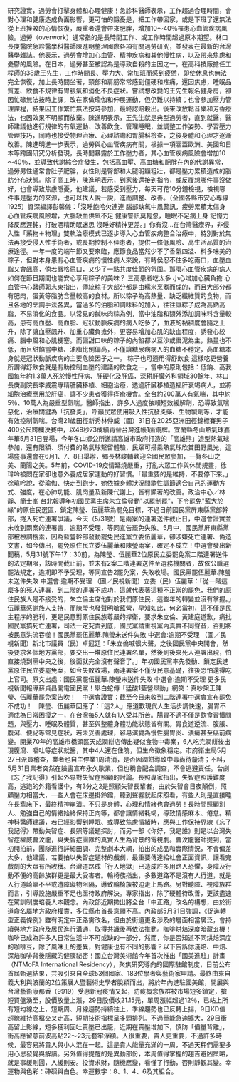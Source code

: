 研究證實，過勞會打擊身體和心理健康！急診科醫師表示，工作超過合理時間，會對心理和健康造成負面影響，更可怕的隱憂是，把工作帶回家，或是下班了還無法從上班挫敗的心情恢復，嚴重者還會帶來肥胖，增加10～40％罹患心血管疾病風險。過勞（overwork）通常指的是長時間工作、或工作時間超過原本期望。林口長庚醫院急診醫學科醫師陳進明整理國際各項有關過勞研究，並發表在最新的台灣醫學雜誌。他表示，過勞會增加心血管、精神疾病和其他慢性病，以及帶來焦慮和憂鬱的風險。在日本，過勞甚至被認為是導致自殺的主因之一。在高科技廠擔任工程師的38歲王先生，工作時間長、壓力大、常加班而感到疲憊，即使休息也無法完全恢復，加上長時間坐著，頸部和肩膀常常感到僵硬和疼痛，還因焦慮，睡眠品質差、飲食不規律有胃脹氣和消化不良症狀。嘗試想改變的王先生報名健身房，卻因忙碌無法按時上課，改在家做瑜伽和伸展運動，但仍難以持續；也曾參加壓力管理課程，結果因工作繁忙無法按時參加，最終認賠殺出。後來改放鬆音樂和芳香療法，也因效果不明顯而放棄。陳進明表示，王先生就是典型過勞者，直到就醫，醫師建議他進行規律的有氧運動、改善飲食、管理睡眠，並調整工作姿勢、學習壓力管理技巧，同時也接受物理治療、心理諮詢和胃腸科檢查，之後身體和心理才逐漸改善。陳進明進一步表示，過勞與心血管疾病有關，根據一項涵蓋歐洲、美國和日本等跨國研究分析發現，長時間暴露於工作壓力者，其心血管疾病風險會增加10～40％，並導致代謝綜合症發生，包括高血壓、高血糖和肥胖在內的代謝異常，過勞男性通常會肚子肥胖，女性則是臀部和大腿明顯粗壯，都是壓力累積造成的脂肪分布狀態。除了高工時，陳進明表示，到家後還接到指令，或反覆想哪件事沒做好，也會導致焦慮隱憂，他建議，若感受到壓力，每天可花10分鐘檢視，檢視哪件事是壓力的來源，也可以找人說一說，進而調整、改善。（全國各縣市安心專線1925）資深編譯彭馨儀：「沒睡飽哈欠連連 腦部缺氧中風警訊，疲勞累積太傷身 心血管疾病風險增，大腦缺血供氧不足 健康警訊莫輕忽，睡眠不足病上身 記憶力降反應遲鈍，打破酒精助眠迷思 沒睡好精神更差。」你有沒...在台灣醫療界，非侵入性「藥物＋物理」雙軌治療模式已逐步導入心血管疾病整合治療中，特別對於無法再接受侵入性手術者，或長期控制不佳患者，提供一條低風險、高生活品質的治療途徑。一年一度的端午節又要來臨，應節食品當然少不了香氣四溢、料多味美的粽子，但對本身患有心血管疾病的慢性病人來說，有時侯忍不住多吃兩口，血壓血脂又會飆高，倘若嚴格忌口，又少了一點共度佳節的氛圍。那麼心血管疾病的病人如何在節日期間也能安心享用粽子的美味？ 三高患者吃太多 小心增加心臟負擔 心血管中心醫師郭志東指出，傳統粽子大部分都是由糯米烹煮而成的，而且大部分都有肥肉，蛋黃等脂肪含量較高的食材。所以粽子為高熱量、缺乏纖維質的食物，而且各地的烹調手法各異，當過多的油脂和調味料的加入，往往讓粽子成為高鈉高脂，不易消化的食品。以常見的鹹味肉粽為例，當中油脂和額外添加調味料含量較高，患有高血壓、高血脂、冠狀動脈疾病的病人吃多了，血液的黏稠度會隨之上升，除了讓血壓飆升、加重心臟負擔外，更容易增加心肌的缺血程度，誘發心絞痛、腦中風和心肌梗塞。而偏甜口味的粽子的內餡都以豆沙或棗泥為主，熱量也不低，而且甜餡當中糖、油脂比例偏高，不僅讓糖尿病病人的血糖不穩定，高血糖本身就是冠狀動脈疾病的主要危險因子之一。 粽子也可適用得舒飲食 這樣吃更營養 所謂得舒飲食就是有助控制血壓的建議的飲食之一，當中的原則包括：低鈉、高我國每年約1.3萬人死於慢性肝病、肝硬化及肝癌，深耕肝臟外科領域30餘年、林口長庚副院長李威震專精肝臟移植、細胞治療，透過肝臟移植造福肝衰竭病人，並將細胞治療應用於肝癌，讓不少患者獲得痊癒機會。全台約200萬人有氣喘，其中約5％、10萬人為嚴重型氣喘。醫師指出，許多人過度依賴短效緩解劑，恐導致氣喘惡化，治療關鍵為「抗發炎」，呼籲民眾使用吸入性抗發炎藥、生物製劑等，才能有效控制氣喘。台灣21歲田徑新秀林仲威（圖）31日在2025亞洲田徑錦標賽男子400公尺跨欄決賽中，以49秒73成績再替台灣進帳1面銅牌。宜蘭縣冬山熱氣球嘉年華5月31日登場，今年冬山鄉公所邀請高雄市政府打造的「高雄熊」造型熱氣球參加，還有限額、須付費的熱氣球繫留體驗，民眾可搭乘熱氣球欣賞田野風光，這場盛事還會在6月1、7、8日舉辦，鄉長林峻輔歡迎全國民眾參加，一覽冬山之美、蘭陽之美。5年前，COVID-19疫情延燒嚴重，打亂大眾工作與休閒規畫，徐瑋吟被悶在家卻也意外養成居家運動的好習慣。「最重要的是維持，不要停下來。」徐瑋吟說，從瑜伽、快走到跑步，她依據身體狀況間歇性調節適合自己的運動方式、強度，在心肺功能、肌肉量及新陳代謝上，皆有顯著的改善。政治中心／林靜、簡士峯 台北報導年初國民黨主席朱立倫發動"以罷制罷"，下令罷免"藍大於綠"的原住民選區，鎖定陳瑩、伍麗華為罷免目標，不過日前國民黨屏東縣黨部幹部，捲入死亡連署爭議，今天（5/31號）是兩案的連署送件截止日，中選會證實並未收到兩案的連署書，逾期不受理，等同宣告罷免失敗。5月中，國民黨屏東縣黨部被檢調搜索，因為藍營幹部發動罷免民進黨立委伍麗華，卻涉嫌死亡連署、偽造文書，如今傳出，罷免原住民立委伍麗華和陳瑩兩案，確定不成立！中選會發出新聞稿，5月31號下午17：30前，為陳瑩、伍麗華2位原民立委罷免案二階連署送件的法定期限，該時間截止前，並未有2案二階連署送件至選務機關者，故依公職選罷法規定，逾期即不予受理，等同宣告2罷免案，失敗收場。國民黨罷伍麗華.陳瑩未送件失敗 中選會:逾期不受理 （圖／民視新聞）立委（民）伍麗華：「從一階這麼多的死人連署，到二階的連署不成功，這就代表著這種不正當的罷免，我們的原住民族人是不接受的，朱立倫主席他對於我們原住民，這些年的轉變並沒有掌握。」伍麗華感謝族人支持，而陳瑩也發聲明嗆藍營，早知如此，何必當初，這不僅是民主程序的勝利，更是民意對原住民族尊嚴的捍衛，要求朱立倫、黃建庭道歉，痛批國民黨搞死亡連署，司法一定究責到底，國民黨請重視黨內真實不同聲音，否則將被民意洪流吞噬！國民黨罷伍麗華.陳瑩未送件失敗 中選會:逾期不受理 （圖／民視新聞）新北市議員（民）卓冠廷：「朱立倫喊很大聲，之後國民黨中央開會，然後要求各個地方黨部，要交出一堆原住民連署名單，然後到後來死人連署出現，怕直接燒到黨中央之後，後面就完全沒有聲音了。」年初國民黨率先發動、鎖定民進黨原住民立委罷免案，如今失敗收場，兩連署案不僅沒民意基礎，往後恐怕還得吃上官司。原文出處：國民黨罷伍麗華.陳瑩未送件失敗 中選會:逾期不受理 更多民視新聞報導蘇貞昌開電國民黨！舉白蛇傳「猛酸1藍營舉動」網笑：真吵架王陳瑩、伍麗華罷免案告吹！　中選會證實：截至今日未收到二階連署中選會宣布罷免不成功！　陳瑩、伍麗華回應了：「這2人」應道歉現代人生活步調快速，腸胃不適成為日常困擾之一，在台灣每5人就有1人受其所苦。腸胃不適不僅是飲食習慣問題，與壓力、睡眠及體質，甚至與整體身體功能狀態皆有關。胃食道逆流、腹脹、腹瀉、便祕等常見症狀，若未妥善處理，容易演變為慢性腸胃炎、潰瘍甚至癌前病變。開業70年的高雄市橋頭區天成潤餅店傳出疑似食物中毒案，6人吃完潤餅後出現腹瀉、嘔吐等症狀就醫，其中4人還在住院，但生命徵象穩定。市府衛生局5月27日派員稽查，業者也自主停業1周清消，是否因潤餅導致中毒尚待釐清；不料，5月31日業者突然在臉書宣布永久歇業，但也稱會配合調查，不會逃避責任。台劇《忘了我記得》引起外界對失智症照顧的討論。長照專家指出，失智症照護難度高，逃跑的外籍看護中，有3分之2是照顧失智長輩者，由於失智會日夜顛倒，照顧壓力相當大，一些人會在床邊掛鈴鐺，聽到聲響就起床照看，有些人則是直接睡在長輩床下，最終精神崩潰。不只是身體，心理和情緒也會過勞！長時間照顧別人、勉強自己的情緒始終保持正向等，都會讓情緒耗竭，導致情感麻木、倦怠。精神科醫師建議，若已經影響到睡眠、或導致焦慮情緒時，應與工作保持界線《忘了我記得》帶動失智症、長照等議題探討，而另一部《你好，我是誰》則是以台灣失智症權威曹汶龍，與失智症團隊的真實人生為背景的電視劇。曹汶龍醫師提到，當初開拍前，團隊進行詳細田調、完整劇本大綱，拍出的成品和實際情況，不會偏差太多，他建議，若要拍以失智症題材的戲劇，最重要傳達給社會正面資訊，讓看完戲劇的大眾有所收穫。台灣道路成「行人地獄」已造成許多用路人恐懼，身障及行動不便的高齡族群更是最大受害者。輪椅族指出，多數道路不是沒有人行道，就是人行道崎嶇不平或遭障礙物阻隔，導致輪椅族被迫走上馬路。另對聽障、視障族群而言，引導設施嚴重不足也亟待政府解決。專家指出，除了硬體待改善，更該盡速在駕訓制度培養人本觀念。內政部近期拋出將全台「中正路」改名的構想，由於街道命名屬地方政府權責，多位縣市首長意願不高。內政部5月31日強調，《促進轉型正義條例》雖有明定中正路需改名，但由於街道更名涉及的層面相當廣泛，會持續與地方政府及居民進行溝通，取得共識後再依法推動。咖啡烘焙深度暗藏玄機！咖啡已成為許多人日常生活中不可或缺的一部分，然而，你是否知道不同烘焙深度的咖啡豆，除了風味上的差異，對健康也有不同的影響？以下告訴你淺焙、中焙、深焙咖啡背後隱藏的健康祕密！國立台灣美術館今年首次推出「國美進駐」計畫（NTMoFA International Residency），聚焦研究導向的國際駐館制度，日前公布首屆甄選結果，共吸引來自全球53個國家、183位學者與藝術家申請。最終由來自義大利與波蘭的2位策展人暨藝術史學者脫穎而出，將於年內進駐國美館，開展與台灣藝術康那香（9919）受惠新冠疫情又起，防疫概念族群被市場短多鎖定，搶短買盤湧至，股價放量上漲，29日股價收21.15元，單周漲幅超過12％，已站上所有短均線之上，短期周、月線趨勢持續往上，季線趨勢也已反轉上揚，9日KD值趨線維持高檔交叉走高，短期技術指標呈多頭排列。不過量能急速擴大，29日衝高留上影線，短多獲利回吐賣壓已出籠，近期在賣壓增加下，慎防「價量背離」，衝高應留意前波高點22～23元套牢浮額。人很重要，貴人更重要，不過許多時候，最容易將貴人與小人混在一起。這是貴人能量充滿的一周，不過天秤們需要多用心思發覺與解讀。另外值得提醒的是異動部份，本周值得掌握的趨吉避凶策略，就是事緩則圓，人緩則安。投資求財，隨機應變，看懂了行動，否則靜觀其變。幸運物與色彩：硨磲與白色。幸運數字：8、1、4、6及其組合。